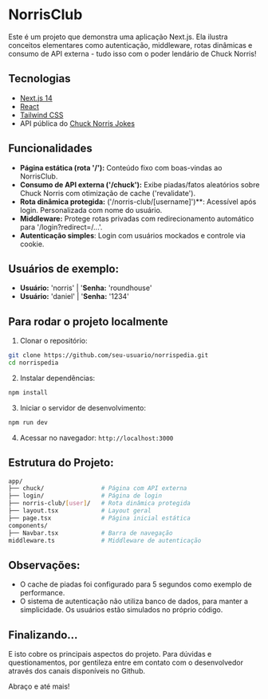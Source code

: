 # NorrisClub

Este é um projeto que demonstra uma aplicação Next.js. Ela ilustra conceitos elementares como autenticação, middleware, rotas dinâmicas e consumo de API externa - tudo isso com o poder lendário de Chuck Norris!

## Tecnologias

- [Next.js 14](https://nextjs.org/)
- [React](https://react.dev/)
- [Tailwind CSS](https://tailwindcss.com/)
- API pública do [Chuck Norris Jokes](https://api.chucknorris.io/)

## Funcionalidades

- **Página estática (rota '/'):** Conteúdo fixo com boas-vindas ao NorrisClub.
- **Consumo de API externa ('/chuck'):** Exibe piadas/fatos aleatórios sobre Chuck Norris com otimização de cache ('revalidate').
- **Rota dinâmica protegida:** ('/norris-club/[username]')\*\*: Acessível após login. Personalizada com nome do usuário.
- **Middleware:** Protege rotas privadas com redirecionamento automático para '/login?redirect=/...'.
- **Autenticação simples**: Login com usuários mockados e controle via cookie.

## Usuários de exemplo:

- **Usuário:** 'norris' | '**Senha:** 'roundhouse'
- **Usuário:** 'daniel' | '**Senha:** '1234'

## Para rodar o projeto localmente

1. Clonar o repositório:

```bash
git clone https://github.com/seu-usuario/norrispedia.git
cd norrispedia

```

2. Instalar dependências:

```bash
npm install
```

3. Iniciar o servidor de desenvolvimento:

```bash
npm run dev
```

4. Acessar no navegador:
   `http://localhost:3000`

## Estrutura do Projeto:

```bash
app/
├── chuck/                # Página com API externa
├── login/                # Página de login
├── norris-club/[user]/   # Rota dinâmica protegida
├── layout.tsx            # Layout geral
├── page.tsx              # Página inicial estática
components/
├── Navbar.tsx            # Barra de navegação
middleware.ts             # Middleware de autenticação
```

## Observações:

- O cache de piadas foi configurado para 5 segundos como exemplo de performance.
- O sistema de autenticação não utiliza banco de dados, para manter a simplicidade. Os usuários estão simulados no próprio código.

## Finalizando...

E isto cobre os principais aspectos do projeto. Para dúvidas e questionamentos, por gentileza entre em contato com o desenvolvedor através dos canais disponíveis no Github.

Abraço e até mais!
